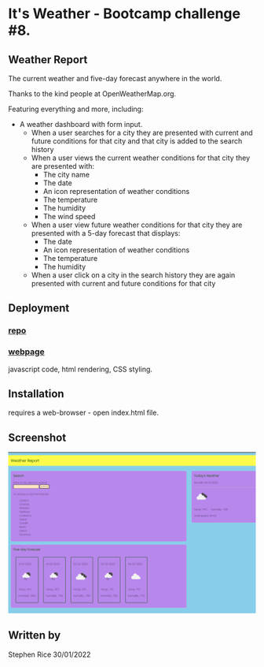 # It's Weather - Bootcamp challenge #8.

##  Weather Report
The current weather and five-day forecast anywhere in the world.

Thanks to the kind people at OpenWeatherMap.org.

Featuring everything and more, including:
* A weather dashboard with form input.
  * When a user searches for a city they are presented with current and future conditions for that city and that city is added to the search history
  * When a user views the current weather conditions for that city they are presented with:
    * The city name
    * The date
    * An icon representation of weather conditions
    * The temperature
    * The humidity
    * The wind speed
  * When a user view future weather conditions for that city they are presented with a 5-day forecast that displays:
    * The date
    * An icon representation of weather conditions
    * The temperature
    * The humidity
  * When a user click on a city in the search history they are again presented with current and future conditions for that city


## Deployment

### [repo](https://github.com/S-R-i-c-e/weather-report)
### [webpage](https://s-r-i-c-e.github.io/weather-report/)
javascript code, html rendering, CSS styling. 

## Installation
requires a web-browser - open index.html file.

## Screenshot
![screenshot](./assets/images/Screenshot.png "screenshot")

## Written by
Stephen Rice 30/01/2022